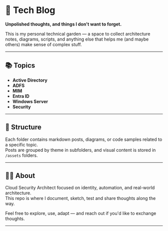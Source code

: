 # 🧠 Tech Blog

**Unpolished thoughts, and things I don't want to forget.**

This is my personal technical garden — a space to collect architecture notes, diagrams, scripts, and anything else that helps me (and maybe others) make sense of complex stuff.

---

## 📚 Topics

- **Active Directory**  
- **ADFS**  
- **MIM**  
- **Entra ID**  
- **Windows Server**  
- **Security**

---

## 📁 Structure

Each folder contains markdown posts, diagrams, or code samples related to a specific topic.  
Posts are grouped by theme in subfolders, and visual content is stored in `/assets` folders.

---

## 🧑‍💻 About

Cloud Security Architect focused on identity, automation, and real-world architecture.  
This repo is where I document, sketch, test and share thoughts along the way.

Feel free to explore, use, adapt — and reach out if you'd like to exchange thoughts.

---